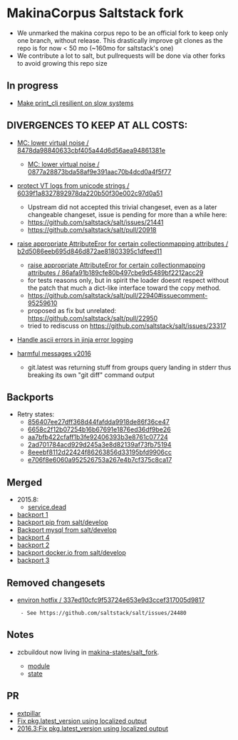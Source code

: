 MakinaCorpus Saltstack fork
=======================================

- We unmarked the makina corpus repo to be an official fork to keep only one branch, without release.
  This drastically improve git clones as the repo is for now < 50 mo (~160mo for saltstack's one)
- We contribute a lot to salt, but pullrequests will be done via other forks to avoid growing this repo size


In progress
------------
- [Make print_cli resilient on slow systems](https://github.com/makinacorpus/salt/commit/de5a19bac8ffeecf97e5242ca0b46bbbf2485cd0)


DIVERGENCES TO KEEP AT ALL COSTS:
----------------------------------
- [MC: lower virtual noise / 8478da98840633cbf405a44d6d56aea94861381e](https://github.com/makinacorpus/salt/commit/8478da98840633cbf405a44d6d56aea94861381e)

  - [MC: lower virtual noise / 0877a28873bda58af9e391aac70b4dcd0a4f5f77](https://github.com/makinacorpus/salt/commit/0877a28873bda58af9e391aac70b4dcd0a4f5f77)

- [protect VT logs from unicode strings / 6039f1a8327892978da220b50f30e002c97d0a51](https://github.com/makinacorpus/salt/commit/6039f1a8327892978da220b50f30e002c97d0a51)

    - Upstream did not accepted this trivial changeset, even as a later changeable changeset, issue is pending for more than a while here:
    - https://github.com/saltstack/salt/issues/21441
    - https://github.com/saltstack/salt/pull/20918

- [raise appropriate AttributeEror for certain collectionmapping attributes / b2d5086eeb695d846d872ae81803395c1dfeed11](https://github.com/makinacorpus/salt/commit/b2d5086eeb695d846d872ae81803395c1dfeed11)

    - [raise appropriate AttributeEror for certain collectionmapping attributes / 86afa91b189cfe80b497cbe9d5489bf2212acc29](https://github.com/makinacorpus/salt/commit/86afa91b189cfe80b497cbe9d5489bf2212acc29)
    - for tests reasons only, but in spirit the loader doesnt respect without the patch that much a dict-like interface toward the copy method.
    - https://github.com/saltstack/salt/pull/22940#issuecomment-95259610
    - proposed as fix but unrelated: https://github.com/saltstack/salt/pull/22950
    - tried to rediscuss on https://github.com/saltstack/salt/issues/23317

- [Handle ascii errors in jinja error logging](https://github.com/makinacorpus/salt/commit/b0020af512b78799793485cde620197f32994a85)
- [harmful messages  v2016](https://github.com/makinacorpus/salt/commit/2c2b287cecb42a012b00b628b3ff3cda252fcaad)
   - git.latest was returning stuff from groups query landing in stderr thus breaking its own "git diff" command output


Backports
-----------
- Retry states:
    - [856407ee27dff368d44fafdda9918de86f36ce47](https://github.com/saltstack/salt/commit/856407ee27dff368d44fafdda9918de86f36ce47)
    - [6658c2f12b07254b16b67691e1876ed36df9be26](https://github.com/saltstack/salt/commit/6658c2f12b07254b16b67691e1876ed36df9be26)
    - [aa7bfb422cfaff1b3fe92406393b3e8761c07724](https://github.com/saltstack/salt/commit/aa7bfb422cfaff1b3fe92406393b3e8761c07724)
    - [2ad701784acd929d245a3e8d82139af73fb75194](https://github.com/saltstack/salt/commit/2ad701784acd929d245a3e8d82139af73fb75194)
    - [8eeebf8112d22424f86263856d33195bfd9906cc](https://github.com/saltstack/salt/commit/8eeebf8112d22424f86263856d33195bfd9906cc)
    - [e706f8e6060a952526753a267e4b7cf375c8ca17](https://github.com/saltstack/salt/commit/e706f8e6060a952526753a267e4b7cf375c8ca17)

Merged
-------
- 2015.8:
    - [service.dead](https://github.com/saltstack/salt/commit/49962880c3b230c7fbcd174c1dba93a88d284ffe) 
- [backport 1](https://github.com/makinacorpus/salt/commit/bed138bfa1e375ca65441c6821e398895d69d7aa)
- [backport pip from salt/develop](https://github.com/makinacorpus/salt/commit/c6b79a229f7fc81d322e81c484c0b627f130c39c)
- [Backport mysql from salt/develop](https://github.com/makinacorpus/salt/commit/b7c109a35ba41c7c74d71b191ba6144bcf36d425)
- [backport 4](https://github.com/makinacorpus/salt/commit/7150efe9661c9bc759b1e226f2f043822d051f92)
- [backport 2](https://github.com/makinacorpus/salt/commit/1d11453c466c62712f741735cbffec4d7cdb0665)
- [backport docker.io from salt/develop](https://github.com/makinacorpus/salt/commit/0152b0478a63a80636265238f66566e0bfd445d9)
- [backport 3](https://github.com/makinacorpus/salt/commit/0e0b8bedaed001b2359873c1be2d38e5376303df)

Removed changesets
-------------------
- [environ hotfix / 337ed10cfc9f53724e653e9d3ccef317005d9817](https://github.com/makinacorpus/salt/commit/337ed10cfc9f53724e653e9d3ccef317005d9817)

       - See https://github.com/saltstack/salt/issues/24480

Notes
-------
- zcbuildout now living in [makina-states/salt_fork](https://github.com/makinacorpus/makina-states/tree/master/salt_fork).

    - [module](https://github.com/makinacorpus/makina-states/blob/master/salt_fork/modules/zcbuildout.py)
    - [state](https://github.com/makinacorpus/makina-states/blob/master/salt_fork/states/zcbuildout.py)


PR
----
 - [extpillar](https://github.com/saltstack/salt/pull/31380/commits)
 - [Fix pkg.latest_version using localized output](https://github.com/makinacorpus/salt/commit/a1a0ab1bcd6cb08a84418735560835f716bee4fe)
 - [2016.3:Fix pkg.latest_version using localized output](https://github.com/makinacorpus/salt/commit/8f1777e0722c7b04262a283cbaecdaa9e96f766e)

